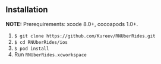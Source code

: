 ## Installation

**NOTE:** Prerequirements: xcode 8.0+, cocoapods 1.0+.

1. `$ git clone https://github.com/Kureev/RNUberRides.git`
2. `$ cd RNUberRides/ios`
3. `$ pod install`
4. Run `RNUberRides.xcworkspace`
